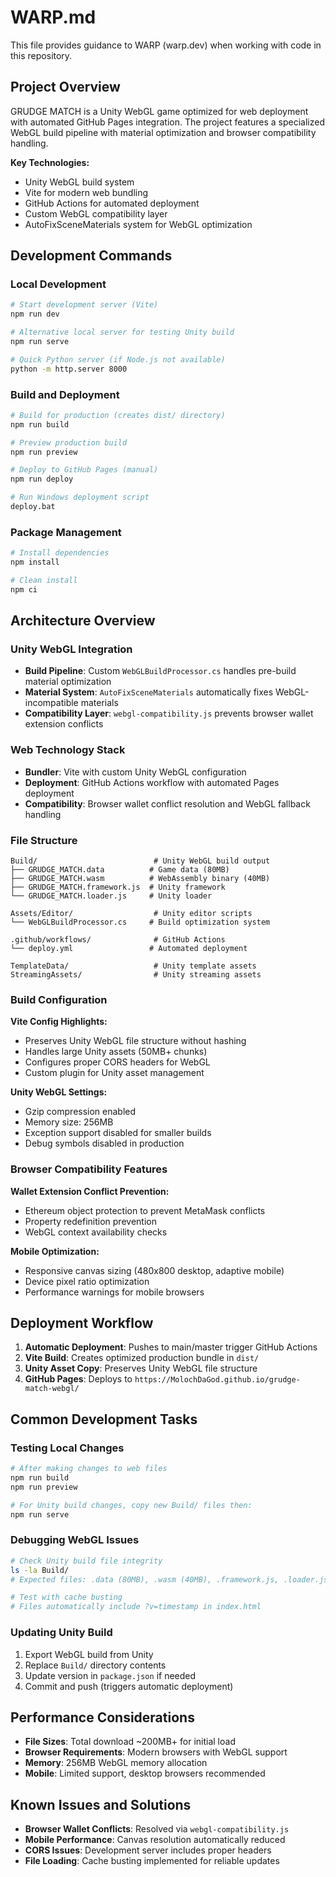 # WARP.md

This file provides guidance to WARP (warp.dev) when working with code in this repository.

## Project Overview

GRUDGE MATCH is a Unity WebGL game optimized for web deployment with automated GitHub Pages integration. The project features a specialized WebGL build pipeline with material optimization and browser compatibility handling.

**Key Technologies:**
- Unity WebGL build system
- Vite for modern web bundling
- GitHub Actions for automated deployment
- Custom WebGL compatibility layer
- AutoFixSceneMaterials system for WebGL optimization

## Development Commands

### Local Development
```bash
# Start development server (Vite)
npm run dev

# Alternative local server for testing Unity build
npm run serve

# Quick Python server (if Node.js not available)
python -m http.server 8000
```

### Build and Deployment
```bash
# Build for production (creates dist/ directory)
npm run build

# Preview production build
npm run preview

# Deploy to GitHub Pages (manual)
npm run deploy

# Run Windows deployment script
deploy.bat
```

### Package Management
```bash
# Install dependencies
npm install

# Clean install
npm ci
```

## Architecture Overview

### Unity WebGL Integration
- **Build Pipeline**: Custom `WebGLBuildProcessor.cs` handles pre-build material optimization
- **Material System**: `AutoFixSceneMaterials` automatically fixes WebGL-incompatible materials
- **Compatibility Layer**: `webgl-compatibility.js` prevents browser wallet extension conflicts

### Web Technology Stack
- **Bundler**: Vite with custom Unity WebGL configuration
- **Deployment**: GitHub Actions workflow with automated Pages deployment
- **Compatibility**: Browser wallet conflict resolution and WebGL fallback handling

### File Structure
```
Build/                          # Unity WebGL build output
├── GRUDGE_MATCH.data          # Game data (80MB)
├── GRUDGE_MATCH.wasm          # WebAssembly binary (40MB)
├── GRUDGE_MATCH.framework.js  # Unity framework
└── GRUDGE_MATCH.loader.js     # Unity loader

Assets/Editor/                  # Unity editor scripts
└── WebGLBuildProcessor.cs     # Build optimization system

.github/workflows/              # GitHub Actions
└── deploy.yml                 # Automated deployment

TemplateData/                   # Unity template assets
StreamingAssets/                # Unity streaming assets
```

### Build Configuration

**Vite Config Highlights:**
- Preserves Unity WebGL file structure without hashing
- Handles large Unity assets (50MB+ chunks)
- Configures proper CORS headers for WebGL
- Custom plugin for Unity asset management

**Unity WebGL Settings:**
- Gzip compression enabled
- Memory size: 256MB
- Exception support disabled for smaller builds
- Debug symbols disabled in production

### Browser Compatibility Features

**Wallet Extension Conflict Prevention:**
- Ethereum object protection to prevent MetaMask conflicts
- Property redefinition prevention
- WebGL context availability checks

**Mobile Optimization:**
- Responsive canvas sizing (480x800 desktop, adaptive mobile)
- Device pixel ratio optimization
- Performance warnings for mobile browsers

## Deployment Workflow

1. **Automatic Deployment**: Pushes to main/master trigger GitHub Actions
2. **Vite Build**: Creates optimized production bundle in `dist/`
3. **Unity Asset Copy**: Preserves Unity WebGL file structure
4. **GitHub Pages**: Deploys to `https://MolochDaGod.github.io/grudge-match-webgl/`

## Common Development Tasks

### Testing Local Changes
```bash
# After making changes to web files
npm run build
npm run preview

# For Unity build changes, copy new Build/ files then:
npm run serve
```

### Debugging WebGL Issues
```bash
# Check Unity build file integrity
ls -la Build/
# Expected files: .data (80MB), .wasm (40MB), .framework.js, .loader.js

# Test with cache busting
# Files automatically include ?v=timestamp in index.html
```

### Updating Unity Build
1. Export WebGL build from Unity
2. Replace `Build/` directory contents
3. Update version in `package.json` if needed
4. Commit and push (triggers automatic deployment)

## Performance Considerations

- **File Sizes**: Total download ~200MB+ for initial load
- **Browser Requirements**: Modern browsers with WebGL support
- **Memory**: 256MB WebGL memory allocation
- **Mobile**: Limited support, desktop browsers recommended

## Known Issues and Solutions

- **Browser Wallet Conflicts**: Resolved via `webgl-compatibility.js`
- **Mobile Performance**: Canvas resolution automatically reduced
- **CORS Issues**: Development server includes proper headers
- **File Loading**: Cache busting implemented for reliable updates